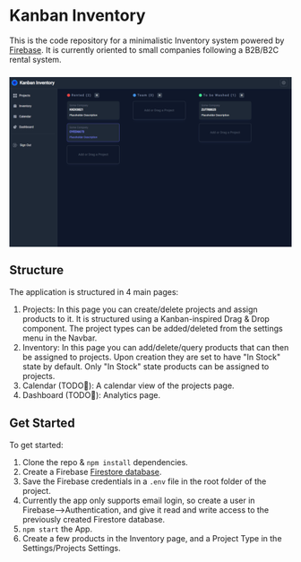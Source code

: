 # Kanban Inventory
This is the code repository for a minimalistic Inventory system powered by <a href="https://firebase.google.com">Firebase</a>. It is currently oriented to small companies following a B2B/B2C rental system.
###
<img align="middle" src="public/KanbanInv.png" class="pt-[10px]">

## Structure
The application is structured in 4 main pages:
1. Projects: In this page you can create/delete projects and assign products to it. It is structured using a Kanban-inspired Drag & Drop component. The project types can be added/deleted from the settings menu in the Navbar.
2. Inventory: In this page you can add/delete/query products that can then be assigned to projects. Upon creation they are set to have "In Stock" state by default. Only "In Stock" state products can be assigned to projects. 
3. Calendar (TODO:construction:): A calendar view of the projects page.
4. Dashboard (TODO:construction:): Analytics page.

## Get Started
To get started:
1. Clone the repo & `npm install` dependencies.
2. Create a Firebase <a href="https://firebase.google.com/docs/firestore/quickstart">Firestore database</a>.
3. Save the Firebase credentials in a `.env` file in the root folder of the project.
4. Currently the app only supports email login, so create a user in Firebase-->Authentication, and give it read and write access to the previously created Firestore database.
5. `npm start` the App.
6. Create a few products in the Inventory page, and a Project Type in the Settings/Projects Settings.

